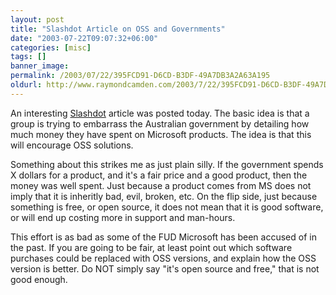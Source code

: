 ```yaml
---
layout: post
title: "Slashdot Article on OSS and Governments"
date: "2003-07-22T09:07:32+06:00"
categories: [misc]
tags: []
banner_image: 
permalink: /2003/07/22/395FCD91-D6CD-B3DF-49A7DB3A2A63A195
oldurl: http://www.raymondcamden.com/2003/7/22/395FCD91-D6CD-B3DF-49A7DB3A2A63A195
---
```


An interesting <a href="http://slashdot.org/articles/03/07/22/0433236.shtml?tid=185&tid=98&tid=99">Slashdot</a> article was posted today. The basic idea is that a group is trying to embarrass the Australian government by detailing how much money they have spent on Microsoft products. The idea is that this will encourage OSS solutions.

Something about this strikes me as just plain silly.  If the government spends X dollars for a product, and it's a fair price and a good product, then the money was well spent. Just because a product comes from MS does not imply that it is inheritly bad, evil, broken, etc. On the flip side, just because something is free, or open source, it does not mean that it is good software, or will end up costing more in support and man-hours.

This effort is as bad as some of the FUD Microsoft has been accused of in the past. If you are going to be fair, at least point out which software purchases could be replaced with OSS versions, and explain how the OSS version is better. Do NOT simply say "it's open source and free," that is not good enough.